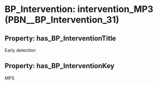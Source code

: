 # BP_Intervention: __intervention_MP3__ (PBN__BP_Intervention_31)

## Property: has_BP_InterventionTitle

Early detection

## Property: has_BP_InterventionKey

MP3

